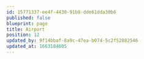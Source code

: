 ```yaml
---
id: 15771337-ee4f-4430-91b8-dde61dda30b6
published: false
blueprint: page
title: Airport
position: 12
updated_by: 9f14bbaf-8a9c-47ea-b074-5c2f52882546
updated_at: 1663184605
---
```

